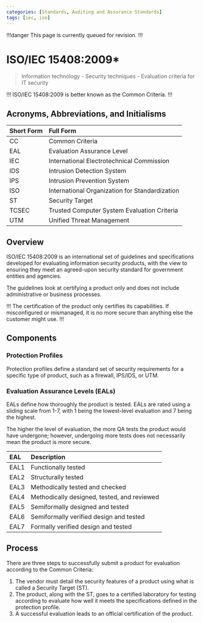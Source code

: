 ```yaml
---
categories: [Standards, Auditing and Assurance Standards]
tags: [iec, iso]
---
```


!!!danger
This page is currently queued for revision.
!!!

# ISO/IEC 15408:2009*

> Information technology - Security techniques - Evaluation criteria for IT security

!!!
ISO/IEC 15408:2009 is better known as the Common Criteria.
!!!

## Acronyms, Abbreviations, and Initialisms

Short Form | Full Form
:--- | :---
CC | Common Criteria
EAL	| Evaluation Assurance Level
IEC	| International Electrotechnical Commission
IDS	| Intrusion Detection System
IPS	| Intrusion Prevention System
ISO	| International Organization for Standardization
ST | Security Target
TCSEC | Trusted Computer System Evaluation Criteria
UTM | Unified Threat Management

## Overview

ISO/IEC 15408:2009 is an international set of guidelines and specifications developed for evaluating information security products, with the view to ensuring they meet an agreed-upon security standard for government entities and agencies.

The guidelines look at certifying a product only and does not include administrative or business processes.

!!!
The certification of the product only certifies its capabilities. If misconfigured or mismanaged, it is no more secure than anything else the customer might use.
!!!

## Components

### Protection Profiles

Protection profiles define a standard set of security requirements for a specific type of product, such as a firewall, IPS/IDS, or UTM.

### Evaluation Assurance Levels (EALs)

EALs define how thoroughly the product is tested. EALs are rated using a sliding scale from 1-7, with 1 being the lowest-level evaluation and 7 being the highest.

The higher the level of evaluation, the more QA tests the product would have undergone; however, undergoing more tests does not necessarily mean the product is more secure.

EAL | Description
:--- | :---
EAL1 | Functionally tested
EAL2 | Structurally tested
EAL3 | Methodically tested and checked
EAL4 | Methodically designed, tested, and reviewed
EAL5 | Semiformally designed and tested
EAL6 | Semiformally verified design and tested
EAL7 | Formally verified design and tested

## Process

There are three steps to successfully submit a product for evaluation according to the Common Criteria:

1. The vendor must detail the security features of a product using what is called a Security Target (ST).
2. The product, along with the ST, goes to a certified laboratory for testing according to evaluate how well it meets the specifications defined in the protection profile.
3. A successful evaluation leads to an official certification of the product.
